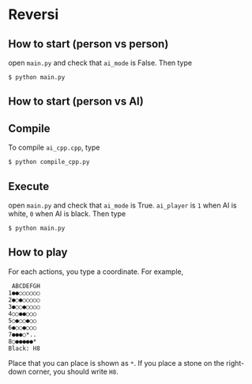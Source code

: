 # Reversi

## How to start (person vs person)
open ```main.py``` and check that ```ai_mode``` is False.
Then type
```
$ python main.py
```

## How to start (person vs AI)

## Compile

To compile `ai_cpp.cpp`, type

```
$ python compile_cpp.py
```

## Execute

open ```main.py``` and check that ```ai_mode``` is True.
```ai_player``` is ```1``` when AI is white, ```0``` when AI is black.
Then type

```
$ python main.py
```

## How to play
For each actions, you type a coordinate. For example,
```
 ABCDEFGH
1●●○○○○○○
2●○●○○○○○
3●○○●○○○○
4○○●●○○○
5○●○○●○○
6●○○●○○○
7●●●○*..
8○●●●●●*
Black: H8
```
Place that you can place is shown as ```*```.
If you place a stone on the right-down corner, you should write ```H8```.

